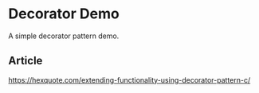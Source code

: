 # Decorator Demo

A simple decorator pattern demo.    

## Article

https://hexquote.com/extending-functionality-using-decorator-pattern-c/





